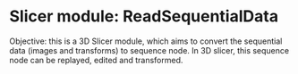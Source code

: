 # Slicer module: ReadSequentialData
Objective: this is a 3D Slicer module, which aims to convert the sequential data (images and transforms) to sequence node. In 3D slicer, this sequence node can be replayed, edited and transformed.
